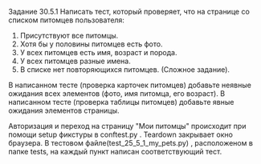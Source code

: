Задание 30.5.1
Написать тест, который проверяет, что на странице со списком питомцев пользователя:

1) Присутствуют все питомцы.
2) Хотя бы у половины питомцев есть фото.
3) У всех питомцев есть имя, возраст и порода.
4) У всех питомцев разные имена.
5) В списке нет повторяющихся питомцев. (Сложное задание).

В написанном тесте (проверка карточек питомцев) добавьте неявные ожидания всех элементов (фото, имя питомца, его возраст).
В написанном тесте (проверка таблицы питомцев) добавьте явные ожидания элементов страницы.

Авторизация и переход на страницу "Мои питомцы" происходит при помощи setup фикстуры в conftest.py .
Teardown закрывает окно браузера.
В тестовом файле(test_25_5_1_my_pets.py) , расположеном в папке tests, на каждый пункт написан соответствующий тест.

 
